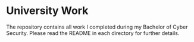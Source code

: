# University Work
The repository contains all work I completed during my Bachelor of Cyber Security.
Please read the README in each directory for further details. 
